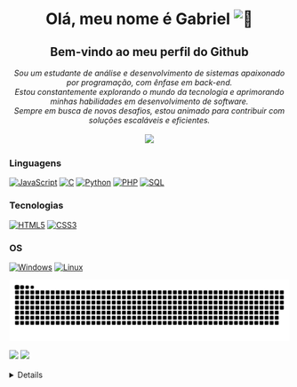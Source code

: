 <h1 align="center">Olá, meu nome é Gabriel <img src="https://user-images.githubusercontent.com/24524555/238178097-766d336d-b87d-44ba-807c-c51de2bc6b4d.gif" width="28px" alt="👋"></h1>
<h2  align="center">Bem-vindo ao meu perfil do Github</h2>
<p align="center">
  <i>
     Sou um estudante de análise e desenvolvimento de sistemas apaixonado por programação, com ênfase em back-end.</br>
     Estou constantemente explorando o mundo da tecnologia e aprimorando minhas habilidades em desenvolvimento de software.</br> 
     Sempre em busca de novos desafios, estou animado para contribuir com soluções escaláveis e eficientes. </br></br>
    <a href="https://www.linkedin.com/in/gabriel-santos-b53612227/" target="_blank"><img src="https://img.shields.io/badge/-LinkedIn-%230077B5?style=for-the-badge&logo=linkedin&logoColor=white" target="_blank"></a>   
    </a>
  </i>
</p> 

### Linguagens
[![JavaScript](https://img.shields.io/badge/javascript-black?style=for-the-badge&logo=javascript)](https://github.com/GabrielFelipeS)
[![C](https://img.shields.io/badge/c-black?style=for-the-badge&logo=c)](https://github.com/GabrielFelipeS)
[![Python](https://img.shields.io/badge/python-black?style=for-the-badge&logo=python)](https://github.com/GabrielFelipeS)
[![PHP](https://img.shields.io/badge/php-black?style=for-the-badge&logo=php)](https://github.com/GabrielFelipeS)
[![SQL](https://img.shields.io/badge/sql-black?style=for-the-badge&logo=mysql)](https://github.com/GabrielFelipeS)
<!--[![Java](https://img.shields.io/badge/java-black?style=for-the-badge&logo=openjdk)](https://github.com/GabrielFelipeS)-->


### Tecnologias <!-- e Frameworks -->
[![HTML5](https://img.shields.io/badge/html5-black?style=for-the-badge&logo=html5)](https://github.com/GabrielFelipeS)
[![CSS3](https://img.shields.io/badge/css3-black?style=for-the-badge&logo=css3)](https://github.com/GabrielFelipeS)
<!-- [![Docker](https://img.shields.io/badge/docker-black?style=for-the-badge&logo=docker)](https://github.com/GabrielFelipeS) -->

### OS
[![Windows](https://img.shields.io/badge/Windows-black?style=for-the-badge&logo=Windows)](https://github.com/GabrielFelipeS)
[![Linux](https://img.shields.io/badge/linux-black?style=for-the-badge&logo=Linux)](https://github.com/GabrielFelipeS)

![Snake animation](https://github.com/GabrielFelipeS/GabrielFelipeS/blob/output/github-contribution-grid-snake.svg)

<div>
   <!-- <a href="https://github.com/GabrielFelipeS"></a> -->
      <img height="180em" src="https://github-readme-stats.vercel.app/api?username=GabrielFelipeS&show_icons=true&theme=dracula&include_all_commits=true&count_private=true"/>
      <img height="180em" color="blue" src="https://github-readme-stats.vercel.app/api/top-langs/?username=GabrielFelipeS&layout=compact&langs_count=7&theme=dracula"/></br>
    
 </div></br>


<details>
    <p align="center">
    <a href="https://github.com/GabrielFelipeS">
      <img src="http://github-profile-summary-cards.vercel.app/api/cards/profile-details?username=GabrielFelipeS&theme=transparent" />
    </a>
    <a href="https://github.com/GabrielFelipeS">
      <img src="https://github-readme-streak-stats.herokuapp.com/?user=GabrielFelipeS&hide_border=true&card_width=338&theme=transparent" />
    </a>
    <a href="https://github.com/GabrielFelipeS">
      <img src="http://github-profile-summary-cards.vercel.app/api/cards/stats?username=GabrielFelipeS&theme=transparent" />
    </a>
    <a href="https://github.com/GabrielFelipeS">
      <img src="https://github-readme-stats.vercel.app/api/top-langs/?username=GabrielFelipeS&langs_count=10&exclude_repo=&hide=jupyter%20notebook,vim%20script,cmake,makefile,batchfile,emacs%20lisp,css,html&layout=default&card_width=699&hide_border=true&theme=transparent" />
    </a>
  </p>
</details>


<!-- <p align="center">
  <a href="https://github.com/wervlad">
    <img src="https://komarev.com/ghpvc/?username=GabrielFelipeS&color=blue&style=flat)" />
  </a>
</p> -->
